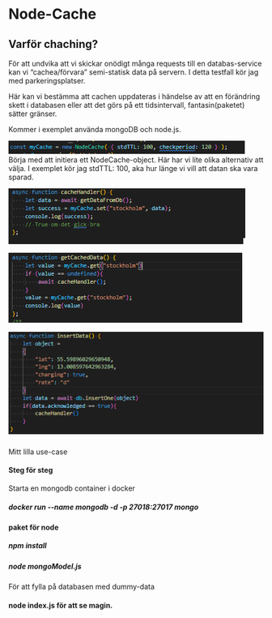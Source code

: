 # Node-Cache

## Varför chaching?
För att undvika att vi skickar onödigt många requests till en databas-service kan vi “cachea/förvara” semi-statisk data på servern. I detta testfall kör jag med parkeringsplatser.

Här kan vi bestämma att cachen uppdateras i händelse av att en förändring skett i databasen eller att det görs på ett tidsintervall, fantasin(paketet) sätter gränser.





Kommer i exemplet använda mongoDB och node.js.

![Alt text](assets/initieraCacheObject.png?raw=true "Title")\
Börja med att initiera ett NodeCache-object.
Här har vi lite olika alternativ att välja.
I exemplet kör jag stdTTL: 100, aka hur länge vi vill att datan ska vara sparad.


![Alt text](assets/cacheHandler.png?raw=true "Title")


![Alt text](assets/getCachedData.png?raw=true "Title")



![Alt text](assets/insertData.png?raw=true "Title")



###
Mitt lilla use-case

#### Steg för steg

Starta en mongodb container i docker
##### docker run --name mongodb -d -p 27018:27017 mongo

#### paket för node
##### npm install

##### node mongoModel.js
För att fylla på databasen med dummy-data

#### node index.js för att se magin.

